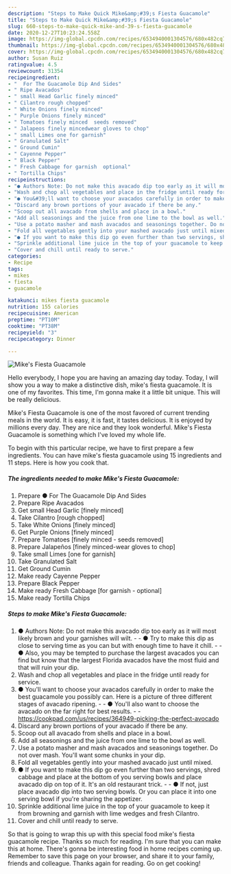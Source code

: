 ```yaml
---
description: "Steps to Make Quick Mike&amp;#39;s Fiesta Guacamole"
title: "Steps to Make Quick Mike&amp;#39;s Fiesta Guacamole"
slug: 660-steps-to-make-quick-mike-and-39-s-fiesta-guacamole
date: 2020-12-27T10:23:24.558Z
image: https://img-global.cpcdn.com/recipes/6534940001304576/680x482cq70/mikes-fiesta-guacamole-recipe-main-photo.jpg
thumbnail: https://img-global.cpcdn.com/recipes/6534940001304576/680x482cq70/mikes-fiesta-guacamole-recipe-main-photo.jpg
cover: https://img-global.cpcdn.com/recipes/6534940001304576/680x482cq70/mikes-fiesta-guacamole-recipe-main-photo.jpg
author: Susan Ruiz
ratingvalue: 4.5
reviewcount: 31354
recipeingredient:
- "  For The Guacamole Dip And Sides"
- " Ripe Avacados"
- " small Head Garlic finely minced"
- " Cilantro rough chopped"
- " White Onions finely minced"
- " Purple Onions finely minced"
- " Tomatoes finely minced  seeds removed"
- " Jalapeos finely mincedwear gloves to chop"
- " small Limes one for garnish"
- " Granulated Salt"
- " Ground Cumin"
- " Cayenne Pepper"
- " Black Pepper"
- " Fresh Cabbage for garnish  optional"
- " Tortilla Chips"
recipeinstructions:
- "● Authors Note: Do not make this avacado dip too early as it will most likely brown and your garnishes will wilt.   ● Try to make this dip as close to serving time as you can but with enough time to have it chill.  ● Also, you may be tempted to purchase the largest avacados you can find but know that the largest Florida avacados have the most fluid and that will ruin your dip."
- "Wash and chop all vegetables and place in the fridge until ready for service."
- "● You&#39;ll want to choose your avacados carefully in order to make the best guacamole you possibly can. Here is a picture of three different stages of avacado ripening.   ● You&#39;ll also want to choose the avacado on the far right for best results.  https://cookpad.com/us/recipes/364949-picking-the-perfect-avocado"
- "Discard any brown portions of your avacado if there be any."
- "Scoop out all avacado from shells and place in a bowl."
- "Add all seasonings and the juice from one lime to the bowl as well."
- "Use a potato masher and mash avacados and seasonings together. Do not over mash. You&#39;ll want some chunks in your dip."
- "Fold all vegetables gently into your mashed avacado just until mixed."
- "● If you want to make this dip go even further than two servings, shred cabbage and place at the bottom of you serving bowls and place avacado dip on top of it. It&#39;s an old restaurant trick.   ● If not, just place avacado dip into two serving bowls. Or you can place it into one serving bowl if you&#39;re sharing the appetizer."
- "Sprinkle additional lime juice in the top of your guacamole to keep it from browning and garnish with lime wedges and fresh Cilantro."
- "Cover and chill until ready to serve."
categories:
- Recipe
tags:
- mikes
- fiesta
- guacamole

katakunci: mikes fiesta guacamole 
nutrition: 155 calories
recipecuisine: American
preptime: "PT10M"
cooktime: "PT38M"
recipeyield: "3"
recipecategory: Dinner

---
```



![Mike&#39;s Fiesta Guacamole](https://img-global.cpcdn.com/recipes/6534940001304576/680x482cq70/mikes-fiesta-guacamole-recipe-main-photo.jpg)

Hello everybody, I hope you are having an amazing day today. Today, I will show you a way to make a distinctive dish, mike&#39;s fiesta guacamole. It is one of my favorites. This time, I'm gonna make it a little bit unique. This will be really delicious.

Mike&#39;s Fiesta Guacamole is one of the most favored of current trending meals in the world. It is easy, it is fast, it tastes delicious. It is enjoyed by millions every day. They are nice and they look wonderful. Mike&#39;s Fiesta Guacamole is something which I've loved my whole life.




To begin with this particular recipe, we have to first prepare a few ingredients. You can have mike&#39;s fiesta guacamole using 15 ingredients and 11 steps. Here is how you cook that.

<!--inarticleads1-->

##### The ingredients needed to make Mike&#39;s Fiesta Guacamole:

1. Prepare  ● For The Guacamole Dip And Sides
1. Prepare  Ripe Avacados
1. Get  small Head Garlic [finely minced]
1. Take  Cilantro [rough chopped]
1. Take  White Onions [finely minced]
1. Get  Purple Onions [finely minced]
1. Prepare  Tomatoes [finely minced - seeds removed]
1. Prepare  Jalapeños [finely minced-wear gloves to chop]
1. Take  small Limes [one for garnish]
1. Take  Granulated Salt
1. Get  Ground Cumin
1. Make ready  Cayenne Pepper
1. Prepare  Black Pepper
1. Make ready  Fresh Cabbage [for garnish - optional]
1. Make ready  Tortilla Chips




<!--inarticleads2-->

##### Steps to make Mike&#39;s Fiesta Guacamole:

1. ● Authors Note: Do not make this avacado dip too early as it will most likely brown and your garnishes will wilt.  -  - ● Try to make this dip as close to serving time as you can but with enough time to have it chill. -  - ● Also, you may be tempted to purchase the largest avacados you can find but know that the largest Florida avacados have the most fluid and that will ruin your dip.
1. Wash and chop all vegetables and place in the fridge until ready for service.
1. ● You&#39;ll want to choose your avacados carefully in order to make the best guacamole you possibly can. Here is a picture of three different stages of avacado ripening.  -  - ● You&#39;ll also want to choose the avacado on the far right for best results. -  - https://cookpad.com/us/recipes/364949-picking-the-perfect-avocado
1. Discard any brown portions of your avacado if there be any.
1. Scoop out all avacado from shells and place in a bowl.
1. Add all seasonings and the juice from one lime to the bowl as well.
1. Use a potato masher and mash avacados and seasonings together. Do not over mash. You&#39;ll want some chunks in your dip.
1. Fold all vegetables gently into your mashed avacado just until mixed.
1. ● If you want to make this dip go even further than two servings, shred cabbage and place at the bottom of you serving bowls and place avacado dip on top of it. It&#39;s an old restaurant trick.  -  - ● If not, just place avacado dip into two serving bowls. Or you can place it into one serving bowl if you&#39;re sharing the appetizer.
1. Sprinkle additional lime juice in the top of your guacamole to keep it from browning and garnish with lime wedges and fresh Cilantro.
1. Cover and chill until ready to serve.




So that is going to wrap this up with this special food mike&#39;s fiesta guacamole recipe. Thanks so much for reading. I'm sure that you can make this at home. There's gonna be interesting food in home recipes coming up. Remember to save this page on your browser, and share it to your family, friends and colleague. Thanks again for reading. Go on get cooking!
